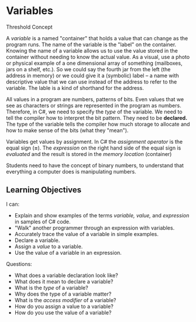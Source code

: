 # Variables

Threshold Concept

A _variable_ is a named "container" that holds a value that can change as the program runs. The name of the variable is the "label" on the container. Knowing the name of a variable allows us to use the value stored in the container without needing to know the actual value. As a visual, use a photo or physical example of a one dimensional array of something (mailboxes, jars on a shelf, etc.). So we could say the fourth jar from the left (the address in memory) or we could give it a (symbolic) label – a name with descriptive value that we can use instead of the address to refer to the variable. The lable is a kind of shorthand for the address.

All values in a program are numbers, patterns of bits. Even values that we see as characters or strings are represented in the program as numbers. Therefore, in C#, we need to specify the _type_ of the variable. We need to tell the compiler how to interpret the bit pattern. They need to be **declared.** The type of the variable tells the compiler how much storage to allocate and how to make sense of the bits (what they "mean").

Variables get values by assignment. In C# the _assignment operator_ is the equal sign (**=**). The _expression_ on the right hand side of the equal sign is _evaluated_ and the result is stored in the _memory location_ (container)

Students need to have the concept of binary numbers, to understand that everything a computer does is manipulating numbers.

## Learning Objectives
I can:
* Explain and show examples of the terms _variable, value,_ and _expression_ in samples of C# code.
* "Walk" another programmer through an expression with variables.
* Accurately trace the value of a variable in simple examples.
* Declare a variable.
* Assign a _value_ to a variable.
* Use the value of a variable in an expression.

Questions:
* What does a variable declaration look like?
* What does it mean to declare a variable?
* What is the _type_ of a variable?
* Why does the type of a variable matter?
* What is the _access modifier_ of a variable?
* How do you assign a value to a variable?
* How do you use the value of a variable?
